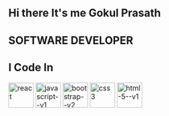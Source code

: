 ## Hi there It's me Gokul Prasath
## SOFTWARE DEVELOPER
## I Code In
<img width="50" height="50" src="https://img.icons8.com/officexs/16/react.png" alt="react"/>
<img width="50" height="50" src="https://img.icons8.com/color/48/javascript--v1.png" alt="javascript--v1"/>
<img width="50" height="50" src="https://img.icons8.com/color/48/bootstrap--v2.png" alt="bootstrap--v2"/>
<img width="50" height="50" src="https://img.icons8.com/color/48/css3.png" alt="css3"/>
<img width="50" height="50" src="https://img.icons8.com/color/48/html-5--v1.png" alt="html-5--v1"/>
